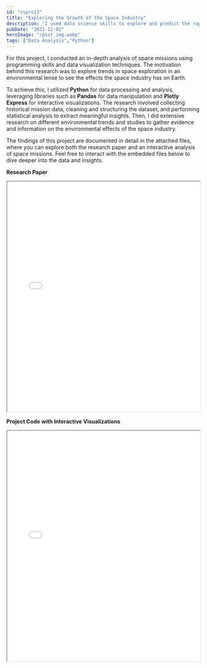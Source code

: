 ```yaml
---
id: "csproj3"
title: "Exploring the Growth of the Space Industry"
description: "I used data science skills to explore and predict the rapid growth of the space industry for a final report in my Sustainable Energy Systems class at UVA."
pubDate: "2021-12-02"
heroImage: "/post_img.webp"
tags: ["Data Analysis","Python"]
---
```


For this project, I conducted an in-depth analysis of space missions using programming skills and data visualization techniques. The motivation behind this research was to explore trends in space exploration in an environmental lense to see the effects the space industry has on Earth. 

To achieve this, I utilized **Python** for data processing and analysis, leveraging libraries such as **Pandas** for data manipulation and **Plotly Express** for interactive visualizations. The research involved collecting historical mission data, cleaning and structuring the dataset, and performing statistical analysis to extract meaningful insights. Then, I did extensive research on different environmental trends and studies to gather evidence and information on the environmental effects of the space industry. 

The findings of this project are documented in detail in the attached files, where you can explore both the research paper and an interactive analysis of space missions. Feel free to interact with the embedded files below to dive deeper into the data and insights.

**Research Paper**
<iframe src="/cs-proj/env-research-paper.pdf" width="100%" height="600"></iframe>

**Project Code with Interactive Visualizations**
<iframe src="/cs-proj/space-mission-analysis.html" width="100%" height="600"></iframe>
